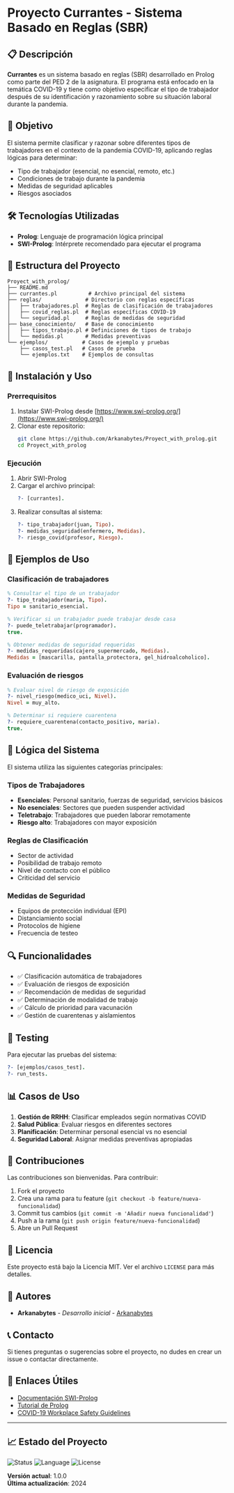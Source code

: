 # Proyecto Currantes - Sistema Basado en Reglas (SBR)

## 📋 Descripción

**Currantes** es un sistema basado en reglas (SBR) desarrollado en Prolog como parte del PED 2 de la asignatura. El programa está enfocado en la temática COVID-19 y tiene como objetivo especificar el tipo de trabajador después de su identificación y razonamiento sobre su situación laboral durante la pandemia.

## 🎯 Objetivo

El sistema permite clasificar y razonar sobre diferentes tipos de trabajadores en el contexto de la pandemia COVID-19, aplicando reglas lógicas para determinar:
- Tipo de trabajador (esencial, no esencial, remoto, etc.)
- Condiciones de trabajo durante la pandemia
- Medidas de seguridad aplicables
- Riesgos asociados

## 🛠️ Tecnologías Utilizadas

- **Prolog**: Lenguaje de programación lógica principal
- **SWI-Prolog**: Intérprete recomendado para ejecutar el programa

## 📁 Estructura del Proyecto

```
Proyect_with_prolog/
├── README.md
├── currantes.pl          # Archivo principal del sistema
├── reglas/              # Directorio con reglas específicas
│   ├── trabajadores.pl  # Reglas de clasificación de trabajadores
│   ├── covid_reglas.pl  # Reglas específicas COVID-19
│   └── seguridad.pl     # Reglas de medidas de seguridad
├── base_conocimiento/   # Base de conocimiento
│   ├── tipos_trabajo.pl # Definiciones de tipos de trabajo
│   └── medidas.pl       # Medidas preventivas
└── ejemplos/           # Casos de ejemplo y pruebas
    ├── casos_test.pl   # Casos de prueba
    └── ejemplos.txt    # Ejemplos de consultas
```

## 🚀 Instalación y Uso

### Prerrequisitos

1. Instalar SWI-Prolog desde [https://www.swi-prolog.org/](https://www.swi-prolog.org/)
2. Clonar este repositorio:
   ```bash
   git clone https://github.com/Arkanabytes/Proyect_with_prolog.git
   cd Proyect_with_prolog
   ```

### Ejecución

1. Abrir SWI-Prolog
2. Cargar el archivo principal:
   ```prolog
   ?- [currantes].
   ```
3. Realizar consultas al sistema:
   ```prolog
   ?- tipo_trabajador(juan, Tipo).
   ?- medidas_seguridad(enfermero, Medidas).
   ?- riesgo_covid(profesor, Riesgo).
   ```

## 📖 Ejemplos de Uso

### Clasificación de trabajadores
```prolog
% Consultar el tipo de un trabajador
?- tipo_trabajador(maria, Tipo).
Tipo = sanitario_esencial.

% Verificar si un trabajador puede trabajar desde casa
?- puede_teletrabajar(programador).
true.

% Obtener medidas de seguridad requeridas
?- medidas_requeridas(cajero_supermercado, Medidas).
Medidas = [mascarilla, pantalla_protectora, gel_hidroalcoholico].
```

### Evaluación de riesgos
```prolog
% Evaluar nivel de riesgo de exposición
?- nivel_riesgo(medico_uci, Nivel).
Nivel = muy_alto.

% Determinar si requiere cuarentena
?- requiere_cuarentena(contacto_positivo, maria).
true.
```

## 🧠 Lógica del Sistema

El sistema utiliza las siguientes categorías principales:

### Tipos de Trabajadores
- **Esenciales**: Personal sanitario, fuerzas de seguridad, servicios básicos
- **No esenciales**: Sectores que pueden suspender actividad
- **Teletrabajo**: Trabajadores que pueden laborar remotamente
- **Riesgo alto**: Trabajadores con mayor exposición

### Reglas de Clasificación
- Sector de actividad
- Posibilidad de trabajo remoto
- Nivel de contacto con el público
- Criticidad del servicio

### Medidas de Seguridad
- Equipos de protección individual (EPI)
- Distanciamiento social
- Protocolos de higiene
- Frecuencia de testeo

## 🔍 Funcionalidades

- ✅ Clasificación automática de trabajadores
- ✅ Evaluación de riesgos de exposición
- ✅ Recomendación de medidas de seguridad
- ✅ Determinación de modalidad de trabajo
- ✅ Cálculo de prioridad para vacunación
- ✅ Gestión de cuarentenas y aislamientos

## 🧪 Testing

Para ejecutar las pruebas del sistema:

```prolog
?- [ejemplos/casos_test].
?- run_tests.
```

## 📊 Casos de Uso

1. **Gestión de RRHH**: Clasificar empleados según normativas COVID
2. **Salud Pública**: Evaluar riesgos en diferentes sectores
3. **Planificación**: Determinar personal esencial vs no esencial
4. **Seguridad Laboral**: Asignar medidas preventivas apropiadas

## 🤝 Contribuciones

Las contribuciones son bienvenidas. Para contribuir:

1. Fork el proyecto
2. Crea una rama para tu feature (`git checkout -b feature/nueva-funcionalidad`)
3. Commit tus cambios (`git commit -m 'Añadir nueva funcionalidad'`)
4. Push a la rama (`git push origin feature/nueva-funcionalidad`)
5. Abre un Pull Request

## 📄 Licencia

Este proyecto está bajo la Licencia MIT. Ver el archivo `LICENSE` para más detalles.

## 👥 Autores

- **Arkanabytes** - *Desarrollo inicial* - [Arkanabytes](https://github.com/Arkanabytes)

## 📞 Contacto

Si tienes preguntas o sugerencias sobre el proyecto, no dudes en crear un issue o contactar directamente.

## 🔗 Enlaces Útiles

- [Documentación SWI-Prolog](https://www.swi-prolog.org/pldoc/doc_for?object=manual)
- [Tutorial de Prolog](https://www.cpp.edu/~jrfisher/www/prolog_tutorial/contents.html)
- [COVID-19 Workplace Safety Guidelines](https://www.who.int/publications/i/item/considerations-for-public-health-and-social-measures-in-the-workplace-in-the-context-of-covid-19)

---

## 📈 Estado del Proyecto

![Status](https://img.shields.io/badge/status-active-brightgreen)
![Language](https://img.shields.io/badge/language-Prolog-orange)
![License](https://img.shields.io/badge/license-MIT-blue)

**Versión actual**: 1.0.0  
**Última actualización**: 2024
